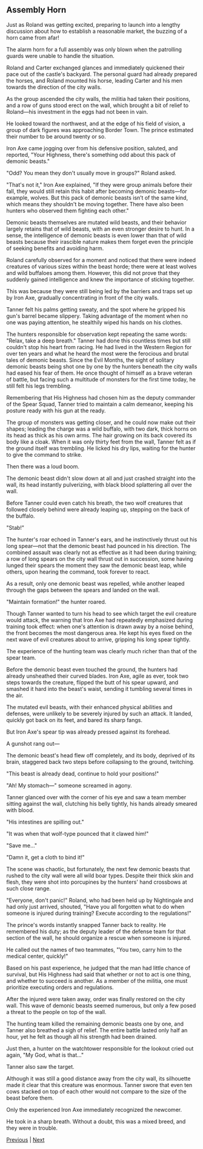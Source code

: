 ## Assembly Horn
Just as Roland was getting excited, preparing to launch into a lengthy discussion about how to establish a reasonable market, the buzzing of a horn came from afar!

The alarm horn for a full assembly was only blown when the patrolling guards were unable to handle the situation.

Roland and Carter exchanged glances and immediately quickened their pace out of the castle's backyard. The personal guard had already prepared the horses, and Roland mounted his horse, leading Carter and his men towards the direction of the city walls.

As the group ascended the city walls, the militia had taken their positions, and a row of guns stood erect on the wall, which brought a bit of relief to Roland—his investment in the eggs had not been in vain.

He looked toward the northwest, and at the edge of his field of vision, a group of dark figures was approaching Border Town. The prince estimated their number to be around twenty or so.

Iron Axe came jogging over from his defensive position, saluted, and reported, "Your Highness, there's something odd about this pack of demonic beasts."

"Odd? You mean they don't usually move in groups?" Roland asked.

"That's not it," Iron Axe explained, "If they were group animals before their fall, they would still retain this habit after becoming demonic beasts—for example, wolves. But this pack of demonic beasts isn’t of the same kind, which means they shouldn't be moving together. There have also been hunters who observed them fighting each other."

Demonic beasts themselves are mutated wild beasts, and their behavior largely retains that of wild beasts, with an even stronger desire to hunt. In a sense, the intelligence of demonic beasts is even lower than that of wild beasts because their irascible nature makes them forget even the principle of seeking benefits and avoiding harm.



Roland carefully observed for a moment and noticed that there were indeed creatures of various sizes within the beast horde; there were at least wolves and wild buffaloes among them. However, this did not prove that they suddenly gained intelligence and knew the importance of sticking together.

This was because they were still being led by the barriers and traps set up by Iron Axe, gradually concentrating in front of the city walls.

Tanner felt his palms getting sweaty, and the spot where he gripped his gun's barrel became slippery. Taking advantage of the moment when no one was paying attention, he stealthily wiped his hands on his clothes.

The hunters responsible for observation kept repeating the same words: "Relax, take a deep breath." Tanner had done this countless times but still couldn't stop his heart from racing. He had lived in the Western Region for over ten years and what he heard the most were the ferocious and brutal tales of demonic beasts. Since the Evil Months, the sight of solitary demonic beasts being shot one by one by the hunters beneath the city walls had eased his fear of them. He once thought of himself as a brave veteran of battle, but facing such a multitude of monsters for the first time today, he still felt his legs trembling.

Remembering that His Highness had chosen him as the deputy commander of the Spear Squad, Tanner tried to maintain a calm demeanor, keeping his posture ready with his gun at the ready.

The group of monsters was getting closer, and he could now make out their shapes; leading the charge was a wild buffalo, with two dark, thick horns on its head as thick as his own arms. The hair growing on its back covered its body like a cloak. When it was only thirty feet from the wall, Tanner felt as if the ground itself was trembling. He licked his dry lips, waiting for the hunter to give the command to strike.

Then there was a loud boom.

The demonic beast didn't slow down at all and just crashed straight into the wall, its head instantly pulverizing, with black blood splattering all over the wall.

Before Tanner could even catch his breath, the two wolf creatures that followed closely behind were already leaping up, stepping on the back of the buffalo.



"Stab!"

The hunter's roar echoed in Tanner's ears, and he instinctively thrust out his long spear—not that the demonic beast had pounced in his direction. The combined assault was clearly not as effective as it had been during training; a row of long spears on the city wall thrust out in succession, some having lunged their spears the moment they saw the demonic beast leap, while others, upon hearing the command, took forever to react.

As a result, only one demonic beast was repelled, while another leaped through the gaps between the spears and landed on the wall.

"Maintain formation!" the hunter roared.

Though Tanner wanted to turn his head to see which target the evil creature would attack, the warning that Iron Axe had repeatedly emphasized during training took effect: when one's attention is drawn away by a noise behind, the front becomes the most dangerous area. He kept his eyes fixed on the next wave of evil creatures about to arrive, gripping his long spear tightly.

The experience of the hunting team was clearly much richer than that of the spear team.

Before the demonic beast even touched the ground, the hunters had already unsheathed their curved blades. Iron Axe, agile as ever, took two steps towards the creature, flipped the butt of his spear upward, and smashed it hard into the beast's waist, sending it tumbling several times in the air.

The mutated evil beasts, with their enhanced physical abilities and defenses, were unlikely to be severely injured by such an attack. It landed, quickly got back on its feet, and bared its sharp fangs.

But Iron Axe's spear tip was already pressed against its forehead.



A gunshot rang out—

The demonic beast's head flew off completely, and its body, deprived of its brain, staggered back two steps before collapsing to the ground, twitching.

"This beast is already dead, continue to hold your positions!"

"Ah! My stomach—" someone screamed in agony.

Tanner glanced over with the corner of his eye and saw a team member sitting against the wall, clutching his belly tightly, his hands already smeared with blood.

"His intestines are spilling out."

"It was when that wolf-type pounced that it clawed him!"

"Save me..."

"Damn it, get a cloth to bind it!"



The scene was chaotic, but fortunately, the next few demonic beasts that rushed to the city wall were all wild boar types. Despite their thick skin and flesh, they were shot into porcupines by the hunters' hand crossbows at such close range.



"Everyone, don't panic!" Roland, who had been held up by Nightingale and had only just arrived, shouted, "Have you all forgotten what to do when someone is injured during training? Execute according to the regulations!"



The prince's words instantly snapped Tanner back to reality. He remembered his duty; as the deputy leader of the defense team for that section of the wall, he should organize a rescue when someone is injured.



He called out the names of two teammates, "You two, carry him to the medical center, quickly!"



Based on his past experience, he judged that the man had little chance of survival, but His Highness had said that whether or not to act is one thing, and whether to succeed is another. As a member of the militia, one must prioritize executing orders and regulations.



After the injured were taken away, order was finally restored on the city wall. This wave of demonic beasts seemed numerous, but only a few posed a threat to the people on top of the wall.



The hunting team killed the remaining demonic beasts one by one, and Tanner also breathed a sigh of relief. The entire battle lasted only half an hour, yet he felt as though all his strength had been drained.



Just then, a hunter on the watchtower responsible for the lookout cried out again, "My God, what is that..."



Tanner also saw the target.



Although it was still a good distance away from the city wall, its silhouette made it clear that this creature was enormous. Tanner swore that even ten cows stacked on top of each other would not compare to the size of the beast before them.

Only the experienced Iron Axe immediately recognized the newcomer.

He took in a sharp breath. Without a doubt, this was a mixed breed, and they were in trouble.





[Previous](CH0047.md) | [Next](CH0049.md)
